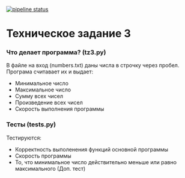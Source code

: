 [![pipeline status](https://gitlab.com/FeVoll/TZ3/badges/tests/pipeline.svg)](https://gitlab.com/FeVoll/TZ3/-/pipelines)
# Техническое задание 3
### Что делает программа? (tz3.py)
В файле на вход (numbers.txt) даны числа в строчку через пробел. Програма считавает их и выдает:
* Минимальное число
* Максимальное число
* Сумму всех чисел
* Произведение всех чисел
* Скорость выполнения программы
### Тесты (tests.py)
Тестируются:
* Корректность выполенения функций основной программы
* Скорость программы
* То, что минимальное число действительно меньше или равно максимального (Доп. тест)
